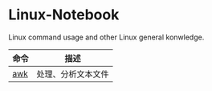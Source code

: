 # Linux-Notebook

Linux command usage and other Linux general konwledge.

| 命令 | 描述 |
| --- | --- |
| [awk](https://github.com/maoyunfei/Linux-Notebook/blob/master/Linux%20Command/awk.md) | 处理、分析文本文件 |
